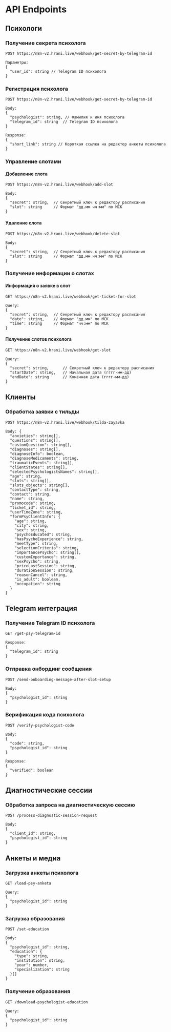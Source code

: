 # API Endpoints

## Психологи

### Получение секрета психолога
```http
POST https://n8n-v2.hrani.live/webhook/get-secret-by-telegram-id

Параметры:
{
  "user_id": string // Telegram ID психолога
}
```

### Регистрация психолога
```http
POST https://n8n-v2.hrani.live/webhook/get-secret-by-telegram-id

Body:
{
  "psychologist": string, // Фамилия и имя психолога
  "telegram_id": string  // Telegram ID психолога
}

Response:
{
  "short_link": string // Короткая ссылка на редактор анкеты психолога
}
```

### Управление слотами

#### Добавление слота
```http
POST https://n8n-v2.hrani.live/webhook/add-slot

Body:
{
  "secret": string,  // Секретный ключ к редактору расписания
  "slot": string     // Формат "дд.мм чч:мм" по МСК
}
```

#### Удаление слота
```http
POST https://n8n-v2.hrani.live/webhook/delete-slot

Body:
{
  "secret": string,  // Секретный ключ к редактору расписания
  "slot": string     // Формат "дд.мм чч:мм" по МСК
}
```

### Получение информации о слотах

#### Информация о заявке в слот
```http
GET https://n8n-v2.hrani.live/webhook/get-ticket-for-slot

Query:
{
  "secret": string,  // Секретный ключ к редактору расписания
  "date": string,    // Формат "дд.мм" по МСК
  "time": string     // Формат "чч:мм" по МСК
}
```

#### Получение слотов психолога
```http
GET https://n8n-v2.hrani.live/webhook/get-slot

Query:
{
  "secret": string,      // Секретный ключ к редактору расписания
  "startDate": string,   // Начальная дата (гггг-мм-дд)
  "endDate": string      // Конечная дата (гггг-мм-дд)
}
```

## Клиенты

### Обработка заявки с тильды
```http
POST https://n8n-v2.hrani.live/webhook/tilda-zayavka

Body: {
  "anxieties": string[],
  "questions": string[],
  "customQuestion": string[],
  "diagnoses": string[],
  "diagnoseInfo": boolean,
  "diagnoseMedicaments": string,
  "traumaticEvents": string[],
  "clientStates": string[],
  "selectedPsychologistsNames": string[],
  "age": string,
  "slots": string[],
  "slots_objects": string[],
  "contactType": string,
  "contact": string,
  "name": string,
  "promocode": string,
  "ticket_id": string,
  "userTimeZone": string,
  "formPsyClientInfo": {
    "age": string,
    "city": string,
    "sex": string,
    "psychoEducated": string,
    "hasPsychoExperience": string,
    "meetType": string,
    "selectionСriteria": string,
    "importancePsycho": string[],
    "customImportance": string,
    "sexPsycho": string,
    "priceLastSession": string,
    "durationSession": string,
    "reasonCancel": string,
    "is_adult": boolean,
    "occupation": string
  }
}
```

## Telegram интеграция

### Получение Telegram ID психолога
```http
GET /get-psy-telegram-id

Response:
{
  "telegram_id": string
}
```

### Отправка онбординг сообщения
```http
POST /send-onboarding-message-after-slot-setup

Body:
{
  "psychologist_id": string
}
```

### Верификация кода психолога
```http
POST /verify-psychologist-code

Body:
{
  "code": string,
  "psychologist_id": string
}

Response:
{
  "verified": boolean
}
```

## Диагностические сессии

### Обработка запроса на диагностическую сессию
```http
POST /process-diagnostic-session-request

Body:
{
  "client_id": string,
  "psychologist_id": string
}
```

## Анкеты и медиа

### Загрузка анкеты психолога
```http
GET /load-psy-anketa

Query:
{
  "psychologist_id": string
}
```

### Загрузка образования
```http
POST /set-education

Body:
{
  "psychologist_id": string,
  "education": {
    "type": string,
    "institution": string,
    "year": number,
    "specialization": string
  }[]
}
```

### Получение образования
```http
GET /download-psychologist-education

Query:
{
  "psychologist_id": string
}
``` 